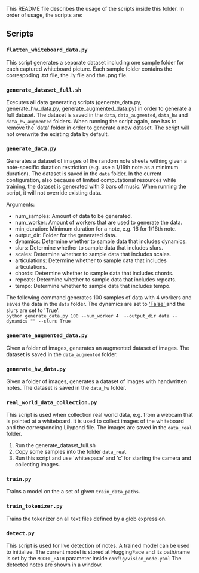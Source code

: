 [comment]: <> (A README file that describes the script inside this folder.)

This README file describes the usage of the scripts inside this folder. In order of usage, the scripts are:

## Scripts

### `flatten_whiteboard_data.py`
This script generates a separate dataset including one sample folder for each captured whiteboard picture. Each sample folder contains the correspoding .txt file, the .ly file and the .png file.

### `generate_dataset_full.sh`
Executes all data generating scripts (generate_data.py, generate_hw_data.py, generate_augmented_data.py) in order to generate a full dataset. The dataset is saved in the `data`, `data_augmented`, `data_hw` and `data_hw_augmented` folders. When running the script again, one has to remove the 'data' folder in order to generate a new dataset. The script will not overwrite the existing data by default.

### `generate_data.py`
Generates a dataset of images of the random note sheets withing given a note-specific duration restriction (e.g. use a 1/16th note as a minimum duration). The dataset is saved in the `data` folder. In the current configuration, also because of limited computational resources while training, the dataset is generated with 3 bars of music. When running the script, it will not override existing data.

Arguments:
  -  num_samples: Amount of data to be generated.
  -  num_worker: Amount of workers that are used to generate the data.
  -  min_duration: Minimum duration for a note, e.g. 16 for 1/16th note.
  -  output_dir: Folder for the generated data.
  -  dynamics: Determine whether to sample data that includes dynamics.
  -  slurs: Determine whether to sample data that includes slurs.
  -  scales: Determine whether to sample data that includes scales.
  -  articulations: Determine whether to sample data that includes articulations.
  -  chords: Determine whether to sample data that includes chords.
  -  repeats: Determine whether to sample data that includes repeats.
  -  tempo: Determine whether to sample data that includes tempo.

The following command generates 100 samples of data with 4 workers and saves the data in the `data` folder. The dynamics are set to ['False' ](https://stackoverflow.com/a/44561739) and the slurs are set to 'True'. <br>
    `python generate_data.py 100 --num_worker 4  --output_dir data --dynamics "" --slurs True`


### `generate_augmented_data.py`
Given a folder of images, generates an augmented dataset of images. The dataset is saved in the `data_augmented` folder.


### `generate_hw_data.py`
Given a folder of images, generates a dataset of images with handwritten notes. The dataset is saved in the `data_hw` folder.

### `real_world_data_collection.py`
This script is used when collection real world data, e.g. from a webcam that is pointed at a whiteboard. It is used to collect images of the whiteboard and the corresponding Lilypond file. The images are saved in the `data_real` folder.

1. Run the generate_dataset_full.sh
2. Copy some samples into the folder `data_real`
3. Run this script and use 'whitespace' and 'c' for starting the camera and collecting images.

### `train.py`
Trains a model on the a set of given `train_data_paths`.

### `train_tokenizer.py`
Trains the tokenizer on all text files defined by a glob expression.

### `detect.py`
This script is used for live detection of notes. A trained model can be used to initialize. The current model is stored at HuggingFace and its path/name is set by the `MODEL_PATH` parameter inside `config/vision_node.yaml` The detected notes are shown in a window.